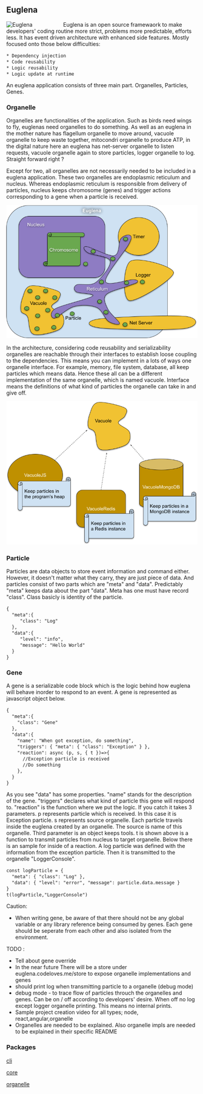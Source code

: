 ## Euglena

<img src="docs/euglena.png" alt="Euglena" width="150"  align="left"/>

Euglena is an open source framewaork to make developers' coding routine more strict, problems more predictable, efforts
less. It has event driven architecture with enhanced side features. Mostly focused onto those below difficulties:

    * Dependency injection
    * Code reusability
    * Logic reusability
    * Logic update at runtime

An euglena application consists of three main part. Organelles, Particles, Genes.

### Organelle

Organelles are functionalities of the application. Such as birds need wings to fly, euglenas need organelles to do
something. As well as an euglena in the mother nature has flagellum organelle to move around, vacuole organelle to keep
waste together, mitocondri organelle to produce ATP, in the digital nature here an euglena has net-server organelle to
listen requests, vacuole organelle again to store particles, logger organelle to log. Straight forward right ?

Except for two, all organelles are not necessarily needed to be included in a euglena application. These two organelles
are endoplasmic reticulum and nucleus. Whereas endoplasmic reticulum is responsible from delivery of particles, nucleus
keeps chromosome (genes) and trigger actions corresponding to a gene when a particle is received.

![Euglena inside](docs/euglena-inside.png)

In the architecture, considering code reusability and serializability organelles are reachable through their interfaces
to establish loose coupling to the dependencies. This means you can implement in a lots of ways one organelle interface.
For example, memory, file system, database, all keep particles which means data. Hence these all can be a different
implementation of the same organelle, which is named vacuole. Interface means the definitions of what kind of particles
the organelle can take in and give off.

![Organelle Multi Implementation](docs/organelle-impl.png)

### Particle

Particles are data objects to store event information and command either. However, it doesn't matter what they carry,
they are just piece of data. And particles consist of two parts which are "meta" and "data". Predictably "meta" keeps
data about the part "data". Meta has one must have record "class". Class basicly is identity of the particle.

    {
      "meta":{
         "class": "Log"
      },
      "data":{
         "level": "info",
         "message": "Hello World"
      }
    }

### Gene

A gene is a serializable code block which is the logic behind how euglena will behave inorder to respond to an event. A
gene is represented as javascript object below.

    {
      "meta":{
        "class": "Gene"
      },
      "data":{
        "name": "When got exception, do something",
        "triggers": { "meta": { "class": "Exception" } },
        "reaction": async (p, s, { t })=>{
          //Exception particle is received
          //Do something
        },
      }
    }

As you see "data" has some properties. "name" stands for the description of the gene. "triggers" declares what kind of
particle this gene will respond to. "reaction" is the function where we put the logic. If you catch it takes 3
parameters. p represents particle which is received. In this case it is Exception particle. s represents source
organelle. Each particle travels inside the euglena created by an organelle. The source is name of this organelle. Third
parameter is an object keeps tools. t is shown above is a function to transmit particles from nucleus to target
organelle. Below there is an sample for inside of a reaction. A log particle was defined with the information from the
exception particle. Then it is transmitted to the organelle "LoggerConsole".

    const logParticle = {
      "meta": { "class": "Log" },
      "data": { "level": "error", "message": particle.data.message }
    }
    t(logParticle,"LoggerConsole")

Caution:

-   When writing gene, be aware of that there should not be any global variable or any library reference being consumed
    by genes. Each gene should be seperate from each other and also isolated from the environment.

TODO :

-   Tell about gene override
-   In the near future There will be a store under euglena.codeloves.me/store to expose organelle implementations and
    genes
-   should print log when transmitting particle to a organelle (debug mode)
-   debug mode - to trace flow of particles throuch the organelles and genes. Can be on / off according to developers'
    desire. When off no log except logger organelle printing. This means no internal prints.
-   Sample project creation video for all types; node, react,angular,organelle
-   Organelles are needed to be explained. Also organelle impls are needed to be explained in their specific README

### Packages

[cli](packages/cli/README.md)

[core](packages/core/README.md)

[organelle](docs/organelle.md)
